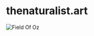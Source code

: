 # thenaturalist.art

![Field Of Oz](https://thenaturalist.art/wp-content/uploads/2024/07/fieldofoz.jpg)

